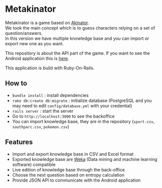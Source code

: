 # Metakinator

Metakinator is a game based on [Akinator](http://en.akinator.com/).  
We took the main concept which is to guess characters relying on a set of question/answers.  
In this version we have multiple knowledge base and you can import or export new one as you want.  

This repository is about the API part of the game. If you want to see the Android application this is [here](https://github.com/Aschen/akinasport).  

This application is build with Ruby-On-Rails.

## How to

  - `bundle install` : install dependencies
  - `rake db:create db:migrate` : initialize database (PostgreSQL and you may need to edit `config/database.yml` with your credential)
  - `rails server` : start the server
  - Go to `http://localhost:3000` to see the backoffice
  - You can import knowledge base, they are in the repository (`sport.csv`, `southparc.csv`, `pokemon.csv`)

## Features

  - Import and export knowledge base in CSV and Excel format
  - Exported knowledge base are [Weka](http://www.cs.waikato.ac.nz/ml/weka/) (Data mining and machine learning software) compatible
  - Live edition of knowledge base through the back-office
  - Choose the next question based on entropy calculation
  - Provide JSON API to communicate with the Android application

